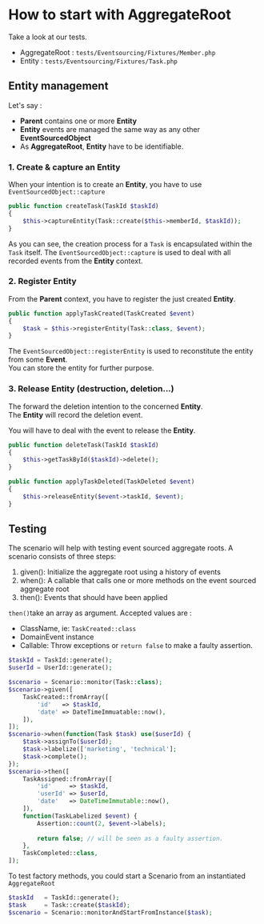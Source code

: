 # How to start with AggregateRoot

Take a look at our tests.

* AggregateRoot : `tests/Eventsourcing/Fixtures/Member.php`
* Entity : `tests/Eventsourcing/Fixtures/Task.php`

## Entity management
Let's say :
* **Parent** contains one or more **Entity**
* **Entity** events are managed the same way as any other **EventSourcedObject**
* As **AggregateRoot**, **Entity** have to be identifiable.

### 1. Create & capture an Entity
When your intention is to create an **Entity**, you have to use `EventSourcedObject::capture`

```php
public function createTask(TaskId $taskId)
{
    $this->captureEntity(Task::create($this->memberId, $taskId));
}
```

As you can see, the creation process for a `Task` is encapsulated within the `Task` itself.
The `EventSourcedObject::capture` is used to deal with all recorded events from the **Entity** context.

### 2. Register Entity

From the **Parent** context, you have to register the just created **Entity**.

```php
public function applyTaskCreated(TaskCreated $event)
{
    $task = $this->registerEntity(Task::class, $event);
}
```

The `EventSourcedObject::registerEntity` is used to reconstitute the entity from some **Event**.  
You can store the entity for further purpose.

### 3. Release Entity (destruction, deletion...)

The forward the deletion intention to the concerned **Entity**.  
The **Entity** will record the deletion event.

You will have to deal with the event to release the **Entity**. 

```php
public function deleteTask(TaskId $taskId)
{
    $this->getTaskById($taskId)->delete();
}

public function applyTaskDeleted(TaskDeleted $event)
{
    $this->releaseEntity($event->taskId, $event);
}
```

## Testing

The scenario will help with testing event sourced aggregate roots. A
scenario consists of three steps:

1) given(): Initialize the aggregate root using a history of events
2) when():  A callable that calls one or more methods on the event sourced aggregate root
3) then():  Events that should have been applied

`then()`take an array as argument. Accepted values are :
* ClassName, ie: `TaskCreated::class`
* DomainEvent instance
* Callable: Throw exceptions or `return false` to make a faulty assertion.



```php
$taskId = TaskId::generate();
$userId = UserId::generate();

$scenario = Scenario::monitor(Task::class);
$scenario->given([
    TaskCreated::fromArray([
        'id'   => $taskId,
        'date' => DateTimeImmuatable::now(),
    ]),
]);
$scenario->when(function(Task $task) use($userId) {
    $task->assignTo($userId);
    $task->labelize(['marketing', 'technical'];
    $task->complete();
});
$scenario->then([
    TaskAssigned::fromArray([
        'id'     => $taskId,
        'userId' => $userId,
        'date'   => DateTimeImmutable::now(),
    ]),
    function(TaskLabelized $event) {
        Assertion::count(2, $event->labels);
        
        return false; // will be seen as a faulty assertion.
    },
    TaskCompleted::class,
]);
```

To test factory methods, you could start a Scenario from an instantiated `AggregateRoot`

```php
$taskId   = TaskId::generate();
$task     = Task::create($taskId);
$scenario = Scenario::monitorAndStartFromInstance($task);
```